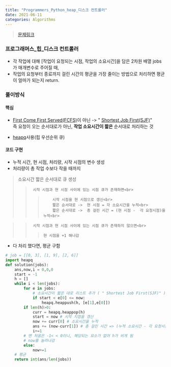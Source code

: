 ```yaml
---
title: "Programmers_Python_heap_디스크 컨트롤러"
date: 2021-06-11
categories: Algorithms
---
```

> [문제링크](https://programmers.co.kr/learn/courses/30/parts/12117)



### 프로그래머스_힙_디스크 컨트롤러

- 각 작업에 대해 [작업이 요청되는 시점, 작업의 소요시간]을 담은 2차원 배열 jobs가 매개변수로 주어질 때, 
- 작업의 요청부터 종료까지 걸린 시간의 평균을 가장 줄이는 방법으로 처리하면 평균이 얼마가 되는지 return.


### 풀이방식
#### 핵심
- [First Come First Served(FCFS)](https://www.geeksforgeeks.org/program-for-fcfs-cpu-scheduling-set-1/)이 아닌 ->  " [Shortest Job First(SJF)](https://www.guru99.com/shortest-job-first-sjf-scheduling.html)"<br>
즉 요청이 오는 순서대로가 아닌, **작업 소요시간이 짧은** 순서대로 처리하는 것<br>

- [heapq](https://docs.python.org/3/library/heapq.html)사용(힙 우선순위 큐)

#### 코드 구현
-  누적 시간, 현 시점, 처리량, 시작 시점의 변수 생성
-  처리량이 총 작업 수보다 작을 때까지

>   소요시간 짧은 순서대로 큐 생성<br>
>>      시작 시점과 현 시점 사이에 있는 시점 큐가 존재하면<br>
>>>         시작 시점을 현 시점으로 갱신<br>
>>>         짧은 순서대로 ->  현 시점 = 각 소요시간을 누적<br>
>>>         짧은 순서대로 ->  총 걸린 시간 = (현 시점 -  각 요청시점)을 누적<br>

>>      시작 시점과 현 시점 사이에 있는 시점 큐가 존재하지 않으면<br>
>>>     현 시점을 +1 해나감

- 다 처리 했다면, 평균 구함

```python
# job = [[0, 3], [1, 9], [2, 6]]
import heapq
def solution(jobs):
    ans,now,i = 0,0,0
    start = -1 
    h = []
    while i < len(jobs):
        for e in jobs:
            # 소요시간이 짧은 대로 리스트 추가 ( " Shortest Job First(SJF)" )
            if start < e[0] <= now: 
                heapq.heappush(h, [e[1],e[0]]) 
        if len(h)>0:
            curr = heapq.heappop(h)
            start = now # 시작 지점을 갱신 
            now += curr[0] # 소요시간을 누적
            ans += (now-curr[1]) # 총 걸린 시간 => (누적 소요시간 - 각 요청시점)을 누적
            i+=1
        # 맨 처음은 -1< < 0이니, 해당되는 요소가 없어 h가 비게 됨
        # now를 늘려나감
        else:
            now+=1
    # 평균
    return int(ans/len(jobs))
```
